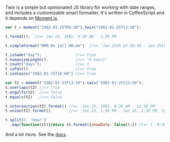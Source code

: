 Twix is a simple but opinionated JS library for working with date ranges, and includes a customizable smart formatter. It's written in CoffeeScript and it depends on [Moment.js](http://momentjs.com/).

```js
var t = moment("1982-01-25T09:30").twix("1982-01-25T13:30");

t.format();  //=> Jan 25, 1982, 9:30 AM - 1:30 PM

t.simpleFormat("MMM Do [at] HH:mm")  //=> 'Jan 25th at 09:30 - Jan 25th at 13:30'

t.isSame("day");               //=> true
t.humanizeLength();            //=> "4 hours"
t.count("days");               //=> 1
t.isPast()                     //=> true
t.contains("1982-01-25T10:00") //=> true

var t2 = moment("1982-01-23T13:30").twix("1982-01-25T12:30");
t.overlaps(t2) //=> true
t.engulfs(t2)  //=> false
t.equals(t2)   //=> false

t.intersection(t2).format() //=> 'Jan 25, 1982, 9:30 AM - 12:30 PM'
t.union(t2).format()        //=> 'Jan 23, 1:30 PM - Jan 25, 1:30 PM, 1982'

t.split(2, 'hour')
  .map(function(st){return st.format({showDate: false});}) //=> [ '9:30 - 11:30 AM', '11:30 AM - 1:30 PM' ]
```

And a lot more. See the [docs](docs.html).
